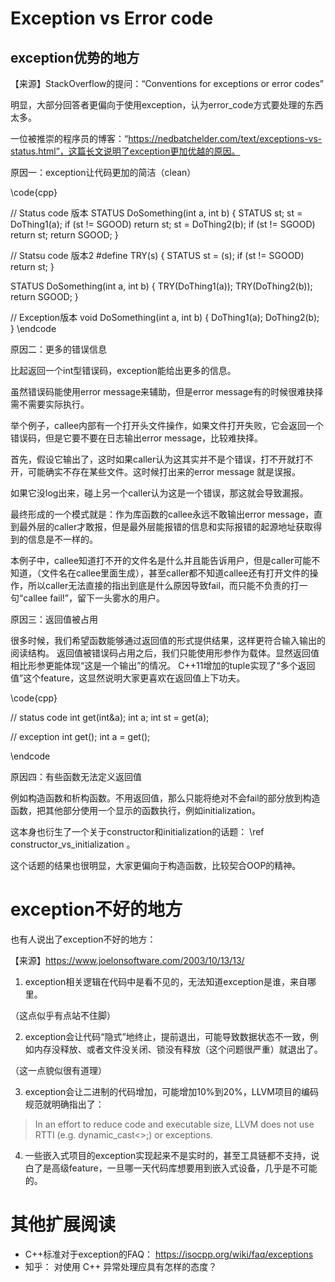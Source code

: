 # Exception vs Error code


## exception优势的地方

【来源】StackOverflow的提问：“Conventions for exceptions or error codes”

明显，大部分回答者更偏向于使用exception，认为error_code方式要处理的东西太多。

一位被推崇的程序员的博客：“https://nedbatchelder.com/text/exceptions-vs-status.html”，这篇长文说明了exception更加优越的原因。

原因一：exception让代码更加的简洁（clean）

\code{cpp}

// Status code 版本
STATUS DoSomething(int a, int b)
{
    STATUS st;
    st = DoThing1(a);
    if (st != SGOOD) return st;
    st = DoThing2(b);
    if (st != SGOOD) return st;
    return SGOOD;
}

// Statsu code 版本2
#define TRY(s)  { STATUS st = (s); if (st != SGOOD) return st; }

STATUS DoSomething(int a, int b)
{
    TRY(DoThing1(a));
    TRY(DoThing2(b));
    return SGOOD;
}

// Exception版本
void DoSomething(int a, int b)
{
    DoThing1(a);
    DoThing2(b);
}
\endcode

原因二：更多的错误信息

比起返回一个int型错误码，exception能给出更多的信息。

虽然错误码能使用error message来辅助，但是error message有的时候很难抉择需不需要实际执行。

举个例子，callee内部有一个打开头文件操作，如果文件打开失败，它会返回一个错误码，但是它要不要在日志输出error message，比较难抉择。

首先，假设它输出了，这时如果caller认为这其实并不是个错误，打不开就打不开，可能确实不存在某些文件。这时候打出来的error message 就是误报。

如果它没log出来，碰上另一个caller认为这是一个错误，那这就会导致漏报。

最终形成的一个模式就是：作为库函数的callee永远不敢输出error message，直到最外层的caller才敢报，但是最外层能报错的信息和实际报错的起源地址获取得到的信息是不一样的。

本例子中，callee知道打不开的文件名是什么并且能告诉用户，但是caller可能不知道，（文件名在callee里面生成），甚至caller都不知道callee还有打开文件的操作，所以caller无法直接的指出到底是什么原因导致fail，而只能不负责的打一句“callee fail!”，留下一头雾水的用户。

原因三：返回值被占用

很多时候，我们希望函数能够通过返回值的形式提供结果，这样更符合输入输出的阅读结构。
返回值被错误码占用之后，我们只能使用形参作为载体。显然返回值相比形参更能体现“这是一个输出”的情况。
C++11增加的tuple实现了“多个返回值”这个feature，这显然说明大家更喜欢在返回值上下功夫。

\code{cpp}

// status code
int get(int&a);
int a;
int st = get(a);

// exception
int get();
int a = get();

\endcode

原因四：有些函数无法定义返回值

例如构造函数和析构函数。不用返回值，那么只能将绝对不会fail的部分放到构造函数，把其他部分使用一个显示的函数执行，例如initialization。

这本身也衍生了一个关于constructor和initialization的话题： \ref constructor_vs_initialization 。

这个话题的结果也很明显，大家更偏向于构造函数，比较契合OOP的精神。


# exception不好的地方

也有人说出了exception不好的地方：

【来源】https://www.joelonsoftware.com/2003/10/13/13/

1. exception相关逻辑在代码中是看不见的，无法知道exception是谁，来自哪里。
   
（这点似乎有点站不住脚）
   
2. exception会让代码“隐式”地终止，提前退出，可能导致数据状态不一致，例如内存没释放、或者文件没关闭、锁没有释放（这个问题很严重）就退出了。

（这一点貌似很有道理）

3. exception会让二进制的代码增加，可能增加10%到20%，LLVM项目的编码规范就明确指出了：

> In an effort to reduce code and executable size, LLVM does not use RTTI (e.g. dynamic_cast<>;) or exceptions.

4. 一些嵌入式项目的exception实现起来不是实时的，甚至工具链都不支持，说白了是高级feature，一旦哪一天代码库想要用到嵌入式设备，几乎是不可能的。


# 其他扩展阅读

- C++标准对于exception的FAQ： https://isocpp.org/wiki/faq/exceptions
- 知乎： 对使用 C++ 异常处理应具有怎样的态度？